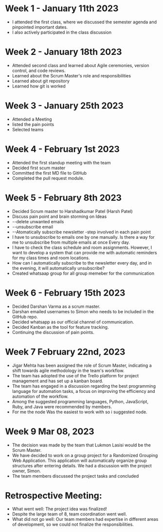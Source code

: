# Week 1 - January 11th 2023
- I attended the first class, where we discussed the semester agenda and pinpointed important dates.
- I also actively participated in the class discussion
# Week 2 - January 18th 2023
- Attended second class and learned about Agile ceremonies, version control, and code reviews.
- Learned about the Scrum Master's role and responsibilities
- Learned about git repository
- Learned how git is worked 
# Week 3 - January 25th 2023
- Attended a Meeting
- listed the pain points
- Selected teams
# Week 4 - February 1st 2023
- Attended the first standup meeting with the team
- Decided first scum master
- Committed the first MD file to GitHub
- Completed the pull request module.
# Week 5 - February 8th 2023
- Decided Scrum master to Harshadkumar Patel (Harsh Patel)
- Discuss pain point and brain storming on Ideas
- --delete unwanted emails
- --unsubscribe email
- --Atomatically subscribe newsletter
-step involved in each pain point 
- I have to unsubscribe to emails one by one manually. Is there a way for me to unsubscribe from multiple emails at once Every day.
- I have to check the class schedule and room assignments. However, I want to develop a system that can provide me with automatic reminders for my class times and room   locations.
- How can I automatically subscribe to the newsletter every day, and in the evening, it will automatically unsubscribe? 
- Created whatsaap group for all group memeber for the communication 
# Week 6 - February 15th 2023
- Decided Darshan Varma as a scrum master.
- Darshan emailed usernames to Simon who needs to be included in the GitHub repo.
- Decided whatsapp as our official channel of communication.
- Decided Kanban as the tool for feature tracking.
- Continuing the discussion of pain points.
# Week 7 February 22nd, 2023
- Jigar Mehta has been assigned the role of Scrum Master, indicating a shift towards agile methodology in the team's workflow.
- The team has adopted the use of the Trello platform for project management and has set up a kanban board.
- The team has engaged in a discussion regarding the best programming language for automation tasks, a focus on improving the efficiency and automation of the workflow.
- Among the suggested programming languages, Python, JavaScript, Ruby, and Java were recommended by members.
- For me the node Was the easiest to work with so i suggested node.

# Week 9 Mar 08, 2023
- The decision was made by the team that Lukmon Lasisi would be the Scrum Master.
- We have decided to work on a group project for a Randomized Grouping Web Application. This application will automatically organize group structures after entering details. We had a discussion with the project owner, Simon.
- The team members discussed the project tasks and concluded
 # Retrospective Meeting:
 - What went well: The project idea was finalized!
 - Despite the large team of 8, team coordination went well.
 - What did not go well: Our team members had expertise in different areas of development, so we could not finalize the responsibilities.
